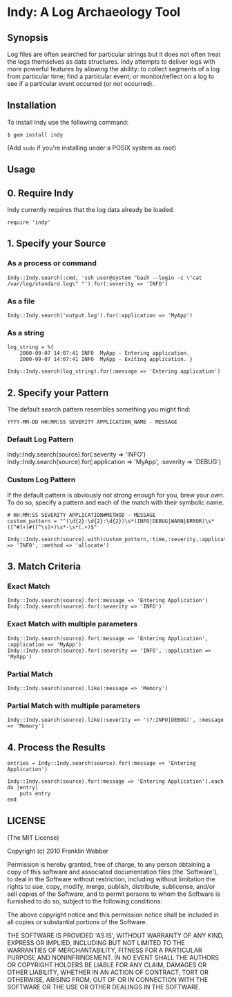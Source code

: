 Indy: A Log Archaeology Tool
====================================

Synopsis
--------

Log files are often searched for particular strings but it does not often treat the logs themselves as data structures.  Indy attempts to deliver logs with more powerful features by allowing the ability: to collect segments of a log from particular time; find a particular event; or monitor/reflect on a log to see if a particular event occurred (or not occurred).

Installation
------------

To install Indy use the following command:

    $ gem install indy
    
(Add `sudo` if you're installing under a POSIX system as root)

Usage
-----

## 0. Require Indy

Indy currently requires that the log data already be loaded. 

    require 'indy'

## 1. Specify your Source

### As a process or command

    Indy::Indy.search(:cmd, 'ssh user@system "bash --login -c \"cat /var/log/standard.log\" "').for(:severity => 'INFO')

### As a file

    Indy::Indy.search('output.log').for(:application => 'MyApp')

### As a string

    log_string = %{
        2000-09-07 14:07:41 INFO  MyApp - Entering application.
        2000-09-07 14:07:41 INFO  MyApp - Exiting application. }

    Indy::Indy.search(log_string).for(:message => 'Entering application')

## 2. Specify your Pattern

The default search pattern resembles something you might find:

    YYYY-MM-DD HH:MM:SS SEVERITY APPLICATION_NAME - MESSAGE

### Default Log Pattern
  
   Indy::Indy.search(source).for(:severity => 'INFO')
   Indy::Indy.search(source).for(:application => 'MyApp', :severity => 'DEBUG')

### Custom Log Pattern

If the default pattern is obviously not strong enough for you, brew your own.
To do so, specify a pattern and each of the match with their symbolic name.

    # HH:MM:SS SEVERITY APPLICATION#METHOD - MESSAGE
    custom_pattern = "^(\d{2}:\d{2}:\d{2})\s*(INFO|DEBUG|WARN|ERROR)\s*([^#]+)#([^\s]+)\s*-\s*(.+)$"

    Indy::Indy.search(source).with(custom_pattern,:time,:severity,:application,:method,:message).for(:severity => 'INFO', :method => 'allocate')

## 3. Match Criteria

### Exact Match

    Indy::Indy.search(source).for(:message => 'Entering Application')
    Indy::Indy.search(source).for(:severity => 'INFO')

### Exact Match with multiple parameters

    Indy::Indy.search(source).for(:message => 'Entering Application', :application => 'MyApp')
    Indy::Indy.search(source).for(:severity => 'INFO', :application => 'MyApp')

### Partial Match

    Indy::Indy.search(source).like(:message => 'Memory')

### Partial Match with multiple parameters

    Indy::Indy.search(source).like(:severity => '(?:INFO|DEBUG)', :message => 'Memory')

## 4. Process the Results

    entries = Indy::Indy.search(source).for(:message => 'Entering Application')

    Indy::Indy.search(source).for(:message => 'Entering Application').each do |entry|
        puts entry
    end

LICENSE
-------

(The MIT License)

Copyright (c) 2010 Franklin Webber

Permission is hereby granted, free of charge, to any person obtaining
a copy of this software and associated documentation files (the
'Software'), to deal in the Software without restriction, including
without limitation the rights to use, copy, modify, merge, publish,
distribute, sublicense, and/or sell copies of the Software, and to
permit persons to whom the Software is furnished to do so, subject to
the following conditions:

The above copyright notice and this permission notice shall be
included in all copies or substantial portions of the Software.

THE SOFTWARE IS PROVIDED 'AS IS', WITHOUT WARRANTY OF ANY KIND,
EXPRESS OR IMPLIED, INCLUDING BUT NOT LIMITED TO THE WARRANTIES OF
MERCHANTABILITY, FITNESS FOR A PARTICULAR PURPOSE AND NONINFRINGEMENT.
IN NO EVENT SHALL THE AUTHORS OR COPYRIGHT HOLDERS BE LIABLE FOR ANY
CLAIM, DAMAGES OR OTHER LIABILITY, WHETHER IN AN ACTION OF CONTRACT,
TORT OR OTHERWISE, ARISING FROM, OUT OF OR IN CONNECTION WITH THE
SOFTWARE OR THE USE OR OTHER DEALINGS IN THE SOFTWARE.